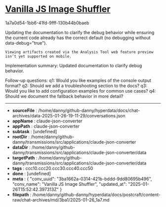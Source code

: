 # [Vanilla JS Image Shuffler](https://claude.ai/chat/3ba1662a-0314-421b-bddd-9dd80695b496)

1a7a0d54-1bb6-41fd-9fff-130b44b0baeb

 <antThinking>Updating the documentation to clarify the debug behavior while ensuring the current code already has the correct default (no debugging without data-debug="true").</antThinking>
```
Viewing artifacts created via the Analysis Tool web feature preview isn’t yet supported on mobile.
```



Implementation summary: Updated documentation to clarify debug behavior.

Follow-up questions:
q1: Would you like examples of the console output format?
q2: Should we add a troubleshooting section to the docs?
q3: Would you like to add configuration examples for common use cases?
q4: Should we document the fallback behavior in more detail?

---

* **sourceFile** : /home/danny/github-danny/hyperdata/docs/chat-archives/data-2025-01-26-19-11-29/conversations.json
* **appName** : claude-json-converter
* **appPath** : claude-json-converter
* **subtask** : [undefined]
* **rootDir** : /home/danny/github-danny/transmissions/src/applications/claude-json-converter
* **dataDir** : /home/danny/github-danny/transmissions/src/applications/claude-json-converter/data
* **targetPath** : /home/danny/github-danny/transmissions/src/applications/claude-json-converter/data
* **tags** : ccc10.ccc20.ccc30.ccc40.ccc50
* **done** : [undefined]
* **meta** : {
  "conv_uuid": "3ba1662a-0314-421b-bddd-9dd80695b496",
  "conv_name": "Vanilla JS Image Shuffler",
  "updated_at": "2025-01-26T15:52:42.397313Z"
}
* **filepath** : /home/danny/github-danny/hyperdata/docs/postcraft/content-raw/chat-archives/md/3ba1/2025-01-26_1a7.md